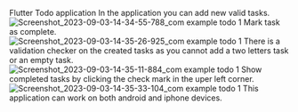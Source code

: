 Flutter Todo application
In the application you can add new valid tasks.
![Screenshot_2023-09-03-14-34-55-788_com example todo 1](https://github.com/FaridaBahi/ToDoApp/assets/121433095/791eec7a-7c91-4b0f-9492-0b0bf2e00956)
Mark task as complete.
![Screenshot_2023-09-03-14-35-26-925_com example todo 1](https://github.com/FaridaBahi/ToDoApp/assets/121433095/e312122c-b50a-4936-a35e-6aba1c441cf2)
There is a validation checker on the created tasks as you cannot add a two letters task or an empty task.
![Screenshot_2023-09-03-14-35-11-884_com example todo 1](https://github.com/FaridaBahi/ToDoApp/assets/121433095/c6a1464c-802d-4fda-8b7c-3421aa01c320)
Show completed tasks by clicking the check mark in the uper left corner.
![Screenshot_2023-09-03-14-35-33-104_com example todo 1](https://github.com/FaridaBahi/ToDoApp/assets/121433095/4fc2d1c7-6b8b-479e-95f1-35333d9e9686)
This application can work on both android and iphone devices.
